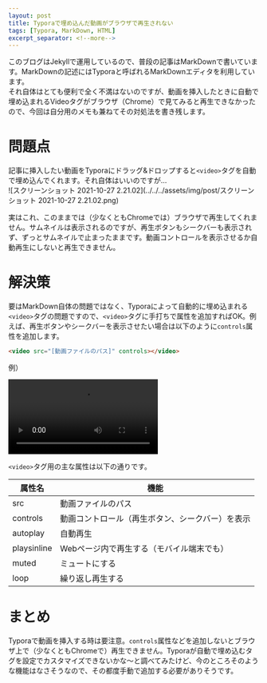 ```yaml
---
layout: post
title: Typoraで埋め込んだ動画がブラウザで再生されない
tags: [Typora, MarkDown, HTML]
excerpt_separator: <!--more-->
---
```


このブログはJekyllで運用しているので、普段の記事はMarkDownで書いています。MarkDownの記述にはTyporaと呼ばれるMarkDownエディタを利用しています。  
それ自体はとても便利で全く不満はないのですが、動画を挿入したときに自動で埋め込まれるVideoタグがブラウザ（Chrome）で見てみると再生できなかったので、今回は自分用のメモも兼ねてその対処法を書き残します。

<!--more-->

# 問題点

記事に挿入したい動画をTyporaにドラッグ&ドロップすると``<video>``タグを自動で埋め込んでくれます。それ自体はいいのですが…  
![スクリーンショット 2021-10-27 2.21.02](../../../assets/img/post/スクリーンショット 2021-10-27 2.21.02.png)

実はこれ、このままでは（少なくともChromeでは）ブラウザで再生してくれません。サムネイルは表示されるのですが、再生ボタンもシークバーも表示されず、ずっとサムネイルで止まったままです。動画コントロールを表示させるか自動再生にしないと再生できません。

# 解決策

要はMarkDown自体の問題ではなく、Typoraによって自動的に埋め込まれる``<video>``タグの問題ですので、``<video>``タグに手打ちで属性を追加すればOK。例えば、再生ボタンやシークバーを表示させたい場合は以下のように``controls``属性を追加します。  

```html
<video src="[動画ファイルのパス]" controls></video>
```

例）

<video src="../../../assets/img/post/liveserver.mp4" controls></video>    

  
``<video>``タグ用の主な属性は以下の通りです。  

| 属性名      | 機能                                             |
| ----------- | ------------------------------------------------ |
| src         | 動画ファイルのパス                               |
| controls    | 動画コントロール（再生ボタン、シークバー）を表示 |
| autoplay    | 自動再生                                         |
| playsinline | Webページ内で再生する（モバイル端末でも）        |
| muted       | ミュートにする                                   |
| loop        | 繰り返し再生する                                 |

# まとめ

Typoraで動画を挿入する時は要注意。``controls``属性などを追加しないとブラウザ上で（少なくともChromeで）再生できません。Typoraが自動で埋め込むタグを設定でカスタマイズできないかな〜と調べてみたけど、今のところそのような機能はなさそうなので、その都度手動で追加する必要がありそうです。

